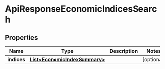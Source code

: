 
# ApiResponseEconomicIndicesSearch

## Properties
Name | Type | Description | Notes
------------ | ------------- | ------------- | -------------
**indices** | [**List&lt;EconomicIndexSummary&gt;**](EconomicIndexSummary.md) |  |  [optional]



